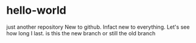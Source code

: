 # hello-world
just another repository
New to github. Infact new to everything. Let's see how long I last. 
is this the new branch or still the old branch

